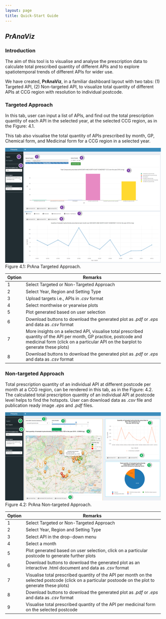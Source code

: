 ```yaml
---
layout: page
title: Quick-Start Guide
---
```


## _PrAnaViz_

### Introduction

The aim of this tool is to visualise and analyse the prescription data to calculate total prescribed quantity of different APIs and to explore spatiotemporal trends of different APIs for wider use.

We have created, __PrAnaViz__, in a familiar dashboard layout with two tabs: (1) Targeted API, (2) Non-targeted API, to visualize total quantity of different APIs at CCG region with resolution to individual postcode.

### Targeted Approach

In this tab, user can input a list of APIs, and find out the total prescription quantity of each API in the selected year, at the selected CCG region, as in the Figure: 4.1.

This tab also visualise the total quantity of APIs prescribed by month, GP, Chemical form, and Medicinal form for a CCG region in a selected year.

<img src="img/targeted01_labelled.png" alt="targeted approach"/>
Figure 4.1: PrAna Targeted Approach.


| Option	| Remarks |
|---|----------------|
| 1 | Select Targeted or Non-Targeted Approach |
| 2	| Select Year, Region and Setting Type |
| 3	| Upload targets i.e., APIs in _.csv_ format |
| 4	| Select monthwise or yearwise plots |
| 5 |	Plot generated based on user selection |
| 6 |	Download buttons to download the generated plot as _.pdf_ or _.eps_ and data as _.csv_ format |
| 7 |	More insights on a selected API, visualise total prescribed quantity of the API per month, GP practice, postcode and medicinal form (click on a particular API on the barplot to generate these plots) |
| 8 |	Download buttons to download the generated plot as _.pdf_ or _.eps_ and data as _.csv_ format |

### Non-targeted Approach

Total prescription quantity of an individual API at different postcode per month at a CCG region, can be rendered in this tab, as in the Figure: 4.2.
The calculated total prescription quantity of an individual API at postcode level helps to find the hotspots.
User can download data as _.csv_ file and publication ready image _.eps_ and _.pdf_ files.

<img src="img/non_targeted02_labelled.png" title="non-targeted" alt="non-targeted approach"/>
Figure 4.2: PrAna Non-targeted Approach.

| Option	| Remarks |
|---|----------------|
| 1 | Select Targeted or Non-Targeted Approach |
| 2 | Select Year, Region and Setting Type |
| 3	| Select API in the drop-down menu |
| 4	| Select a month |
| 5	| Plot generated based on user selection, click on a particular postcode to generate further plots |
| 6	| Download buttons to download the generated plot as an interactive .html document and data as _.csv_ format |
| 7	| Visualise total prescribed quantity of the API per month on the selected postcode (click on a particular postoode on the plot to generate these plots) |
| 8	| Download buttons to download the generated plot as _.pdf_ or _.eps_ and data as _.csv_ format |
| 9	| Visualise total prescribed quantity of the API per medicinal form on the selected postcode |
